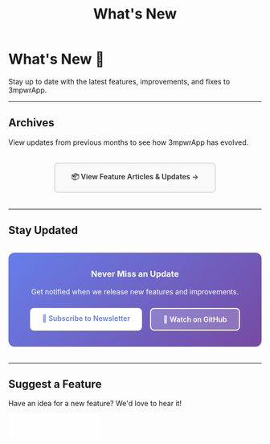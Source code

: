 ﻿---
layout: default
title: "What's New"
description: Latest updates, features, and improvements to 3mpwrApp
permalink: /whats-new/
---

# What's New 🎉

Stay up to date with the latest features, improvements, and fixes to 3mpwrApp.

---

## Archives

View updates from previous months to see how 3mpwrApp has evolved.

<div class="archives-list">
  <p><a href="/blog/" class="archive-link">📦 View Feature Articles & Updates →</a></p>
</div>

---

## Stay Updated

<div class="update-subscription">
  <h3>Never Miss an Update</h3>
  <p>Get notified when we release new features and improvements.</p>
  
  <div class="subscription-options">
    <a href="/newsletter/" class="btn btn-primary">📧 Subscribe to Newsletter</a>
    <a href="https://github.com/3mpowrApp/3mpwrapp.github.io/releases" class="btn btn-secondary" target="_blank">👀 Watch on GitHub</a>
  </div>
</div>

---

## Suggest a Feature

Have an idea for a new feature? We'd love to hear it!

<a href="/contact/?subject=Feature Request" class="btn btn-secondary">💡 Submit Your Idea</a>

<style>
.archives-list {
  text-align: center;
  margin: 2rem 0;
}

.archive-link {
  display: inline-block;
  padding: 1rem 2rem;
  background: var(--card-bg, #f9f9f9);
  border: 2px solid var(--border-color, #ddd);
  border-radius: 8px;
  color: var(--text-color, #333);
  text-decoration: none;
  font-weight: 600;
  transition: all 0.3s ease;
}

.archive-link:hover {
  background: var(--primary-color, #007bff);
  color: white;
  border-color: var(--primary-color, #007bff);
}

.update-subscription {
  background: linear-gradient(135deg, #667eea 0%, #764ba2 100%);
  color: white;
  padding: 2rem;
  border-radius: 12px;
  text-align: center;
  margin: 2rem 0;
}

.update-subscription h3 {
  margin-top: 0;
  color: white;
}

.subscription-options {
  display: flex;
  gap: 1rem;
  justify-content: center;
  flex-wrap: wrap;
  margin-top: 1.5rem;
}

.btn {
  display: inline-block;
  padding: 0.75rem 1.5rem;
  border-radius: 8px;
  text-decoration: none;
  font-weight: 600;
  transition: all 0.3s ease;
}

.btn-primary {
  background: var(--card-bg, #ffffff);
  color: #667eea;
}

.btn-primary:hover {
  transform: translateY(-2px);
  box-shadow: 0 4px 12px rgba(0,0,0,0.2);
}

.btn-secondary {
  background: rgba(255,255,255,0.2);
  color: var(--text-color, #ffffff);
  border: 2px solid var(--border-color, #ffffff);
}

.btn-secondary:hover {
  background: var(--card-bg, #ffffff);
  color: #667eea;
}

@media (max-width: 768px) {
  .subscription-options {
    flex-direction: column;
  }
}
</style>
